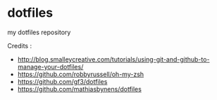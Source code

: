 dotfiles
========

my dotfiles repository

Credits : 

- http://blog.smalleycreative.com/tutorials/using-git-and-github-to-manage-your-dotfiles/
- https://github.com/robbyrussell/oh-my-zsh
- https://github.com/gf3/dotfiles
- https://github.com/mathiasbynens/dotfiles
